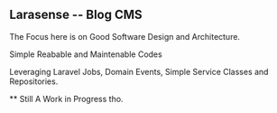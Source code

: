 ## Larasense -- Blog CMS


The Focus here is on Good Software Design and Architecture.

Simple Reabable and Maintenable Codes

Leveraging Laravel Jobs, Domain Events, Simple Service Classes and Repositories.

** Still A Work in Progress tho.